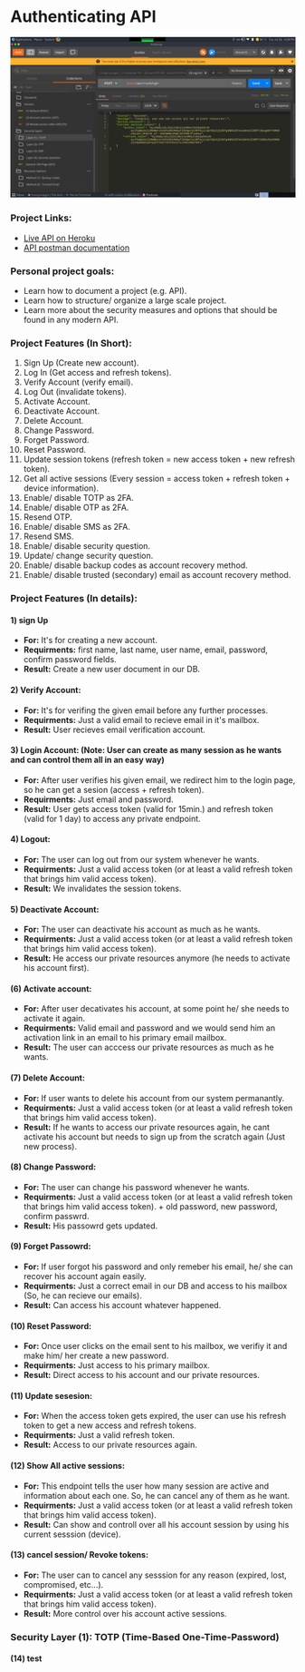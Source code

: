 
# Authenticating API
![A screenshot for the project](https://raw.githubusercontent.com/AhmedElgaidi/Social-media-app/main/public/sreenshot.png)

### Project Links:
- [Live API on Heroku](https://social-app-260.herokuapp.com/)
- [API postman documentation](https://documenter.getpostman.com/view/8694181/UzXM1yep)


### Personal project goals:
- Learn how to document a project (e.g. API).
- Learn how to structure/ organize a large scale project.
- Learn more about the security measures and options that should be found in any modern API.


### Project Features (In Short):
1) Sign Up (Create new account).
2) Log In (Get access and refresh tokens).
3) Verify Account (verify email).
3) Log Out (invalidate tokens).
4) Activate Account.
5) Deactivate Account.
6) Delete Account.
7) Change Password.
8) Forget Password.
9) Reset Password.
10) Update session tokens (refresh token = new access token + new refresh token).
11) Get all active sessions (Every session = access token + refresh token + device information).
12) Enable/ disable TOTP as 2FA.
13) Enable/ disable OTP as 2FA.
14) Resend OTP.
15) Enable/ disable SMS as 2FA.
16) Resend SMS.
17) Enable/ disable security question.
18) Update/ change security question.
19) Enable/ disable backup codes as account recovery method.
20) Enable/ disable trusted (secondary) email as account recovery method.

### Project Features (In details):
#### 1) sign Up
- **For:** It's for creating a new account.
- **Requirments:** first name, last name, user name, email, password, confirm password fields.
- **Result:** Create a new user document in our DB.

#### 2) Verify Account:
- **For:** It's for verifing the given email before any further processes.
- **Requirments:** Just a valid email to recieve email in it's mailbox.
- **Result:** User recieves email verification account.

#### 3) Login Account: (Note: User can create as many session as he wants and can control them all in an easy way)
- **For:** After user verifies his given email, we redirect him to the login page, so he can get a sesion (access + refresh token).
- **Requirments:** Just email and password.
- **Result:** User gets access token (valid for 15min.) and refresh token (valid for 1 day) to access any private endpoint.

#### 4) Logout:
- **For:** The user can log out from our system whenever he wants.
- **Requirments:** Just a valid access token (or at least a valid refresh token that brings him valid access token).
- **Result:** We invalidates the session tokens.

#### 5) Deactivate Account:
- **For:** The user can deactivate his account as much as he wants.
- **Requirments:** Just a valid access token (or at least a valid refresh token that brings him valid access token).
- **Result:** He access our private resources anymore (he needs to activate his account first).

#### (6) Activate account:
- **For:** After user decativates his account, at some point he/ she needs to activate it again.
- **Requirments:** Valid email and password and we would send him an activation link in an email to his primary email mailbox.
- **Result:** The user can acccess our private resources as much as he wants.

#### (7) Delete Account:
- **For:** If user wants to delete his account from our system permanantly.
- **Requirments:** Just a valid access token (or at least a valid refresh token that brings him valid access token).
- **Result:** If he wants to access our private resources again, he cant activate his account but needs to sign up from the scratch again (Just new process).

#### (8) Change Password:
- **For:** The user can change his password whenever he wants.
- **Requirments:** Just a valid access token (or at least a valid refresh token that brings him valid access token). + old password, new password, confirm passwrd.
- **Result:** His passowrd gets updated.

#### (9) Forget Passowrd:
- **For:** If user forgot his password and only remeber his email, he/ she can recover his account again easily.
- **Requirments:** Just a correct email in our DB and access to his mailbox (So, he can recieve our emails).
- **Result:** Can access his account whatever happened.

#### (10) Reset Password:
- **For:** Once user clicks on the email sent to his mailbox,  we verifiy it and make him/ her create a new password.
- **Requirments:** Just access to his primary mailbox.
- **Result:** Direct access to his account and our private resources.

#### (11) Update sesesion:
- **For:** When the access token gets expired, the user can use his refresh token to get a new access and refresh tokens.
- **Requirments:** Just a valid refresh token.
- **Result:** Access to our private resources again.

#### (12) Show All active sessions:
- **For:** This endpoint tells the user how many session are active and information about each one. So, he can cancel any of them as he want.
- **Requirments:** Just a valid access token (or at least a valid refresh token that brings him valid access token).
- **Result:** Can show and controll over all his account session by using his current sesssion (device).

#### (13) cancel session/ Revoke tokens:
- **For:** The user can to cancel any sesssion for any reason (expired, lost, compromised, etc...).
- **Requirments:** Just a valid access token (or at least a valid refresh token that brings him valid access token).
- **Result:** More control over his account active sessions.

### Security Layer (1): TOTP (Time-Based One-Time-Password)
#### (14) test
